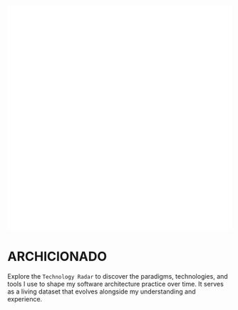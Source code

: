 ![](public\logo.svg)

# ARCHICIONADO

Explore the `Technology Radar` to discover the paradigms, technologies, and tools I use to shape my software architecture practice over time. It serves as a living dataset that evolves alongside my understanding and experience.
